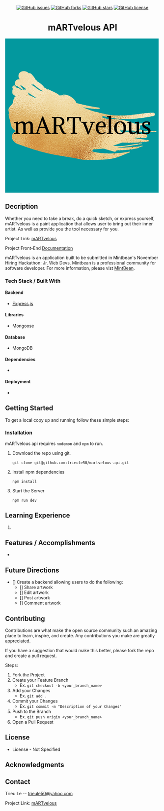 <p align='center'><a href="https://github.com/trieule50/martvelous-api/issues"><img alt="GitHub issues" src="https://img.shields.io/github/issues/trieule50/martvelous-api?style=for-the-badge"></a>
<a href="https://github.com/trieule50/martvelous-api/network"><img alt="GitHub forks" src="https://img.shields.io/github/forks/trieule50/martvelous-api?style=for-the-badge"></a>
<a href="https://github.com/trieule50/martvelous-api/stargazers"><img alt="GitHub stars" src="https://img.shields.io/github/stars/trieule50/martvelous-api?style=for-the-badge"></a>
<a href="https://github.com/trieule50/martvelous-api"><img alt="GitHub license" src="https://img.shields.io/github/license/trieule50/martvelous-api?style=for-the-badge"></a>
</p>

<h1 align='center'>mARTvelous API</h1>

<img margin='auto' src='./images/mARTvelous_logo.png'/>

## Decription
Whether you need to take a break, do a quick sketch, or express yourself, mARTvelous is a paint application that allows user to bring out their inner artist. As well as provide you the tool necessary for you.

Project Link: [mARTvelous](https://martvelous.netlify.app/)

Project Front-End [Documentation](https://github.com/trieule50/martvelous)

mARTvelous is an application built to be submitted in Mintbean's November Hiring Hackathon: Jr. Web Devs. Mintbean is a professional community for software developer. For more information, please vist [MintBean](https://info.mintbean.io/). 

### Tech Stack / Built With

#### Backend
- [Express.js](https://expressjs.com/)

#### Libraries
- Mongoose

#### Database
- MongoDB

#### Dependencies
- 

#### Deployment
- 

## Getting Started
To get a local copy up and running follow these simple steps:

### Installation

mARTvelous api requires `nodemon` and `npm` to run.

1. Download the repo using git.
    ```
    git clone git@github.com:trieule50/martvelous-api.git
    ```
2. Install npm dependencies
    ```
    npm install
    ```
3. Start the Server
    ```
    npm run dev
    ```

## Learning Experience

1. 

## Features / Accomplishments
- 

## Future Directions
- [] Create a backend allowing users to do the following:
    - [] Share artwork
    - [] Edit artwork
    - [] Post artwork
    - [] Comment artwork

## Contributing
Contributions are what make the open source community such an amazing place to learn, inspire, and create. Any contributions you make are greatly appreciated.

If you have a suggestion that would make this better, please fork the repo and create a pull request. 

Steps: 
1. Fork the Project
2. Create your Feature Branch
    - Ex. `git checkout -b <your_branch_name>`
3. Add your Changes
    - Ex. `git add .`
4. Commit your Changes
    - Ex. `git commit -m "Description of your Changes"`
5. Push to the Branch
    - Ex. `git push origin <your_branch_name>`
6. Open a Pull Request


## License
- License - Not Specified

## Acknowledgments

## Contact

Trieu Le -- trieule50@yahoo.com

Project Link: [mARTvelous](https://martvelous.netlify.app/)
